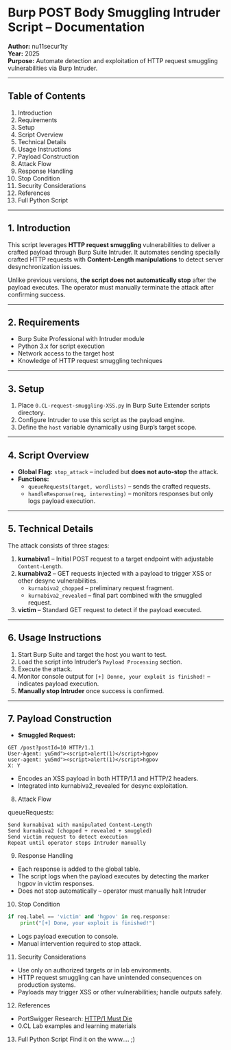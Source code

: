 # Burp POST Body Smuggling Intruder Script – Documentation

**Author:** nu11secur1ty  
**Year:** 2025  
**Purpose:** Automate detection and exploitation of HTTP request smuggling vulnerabilities via Burp Intruder.

---

## Table of Contents

1. Introduction  
2. Requirements  
3. Setup  
4. Script Overview  
5. Technical Details  
6. Usage Instructions  
7. Payload Construction  
8. Attack Flow  
9. Response Handling  
10. Stop Condition  
11. Security Considerations  
12. References  
13. Full Python Script  

---

## 1. Introduction

This script leverages **HTTP request smuggling** vulnerabilities to deliver a crafted payload through Burp Suite Intruder. It automates sending specially crafted HTTP requests with **Content-Length manipulations** to detect server desynchronization issues.  

Unlike previous versions, **the script does not automatically stop** after the payload executes. The operator must manually terminate the attack after confirming success.

---

## 2. Requirements

- Burp Suite Professional with Intruder module  
- Python 3.x for script execution  
- Network access to the target host  
- Knowledge of HTTP request smuggling techniques  

---

## 3. Setup

1. Place `0.CL-request-smuggling-XSS.py` in Burp Suite Extender scripts directory.  
2. Configure Intruder to use this script as the payload engine.  
3. Define the `host` variable dynamically using Burp’s target scope.  

---

## 4. Script Overview

- **Global Flag:** `stop_attack` – included but **does not auto-stop** the attack.  
- **Functions:**  
  - `queueRequests(target, wordlists)` – sends the crafted requests.  
  - `handleResponse(req, interesting)` – monitors responses but only logs payload execution.  

---

## 5. Technical Details

The attack consists of three stages:

1. **kurnabiva1** – Initial POST request to a target endpoint with adjustable `Content-Length`.  
2. **kurnabiva2** – GET requests injected with a payload to trigger XSS or other desync vulnerabilities.  
   - `kurnabiva2_chopped` – preliminary request fragment.  
   - `kurnabiva2_revealed` – final part combined with the smuggled request.  
3. **victim** – Standard GET request to detect if the payload executed.  

---

## 6. Usage Instructions

1. Start Burp Suite and target the host you want to test.  
2. Load the script into Intruder’s `Payload Processing` section.  
3. Execute the attack.  
4. Monitor console output for `[+] Donne, your exploit is finished!` – indicates payload execution.  
5. **Manually stop Intruder** once success is confirmed.  

---

## 7. Payload Construction

- **Smuggled Request:**  

```http
GET /post?postId=10 HTTP/1.1
User-Agent: yu5md"><script>alert(1)</script>hgpov
user-agent: yu5md"><script>alert(1)</script>hgpov
X: Y
```


- Encodes an XSS payload in both HTTP/1.1 and HTTP/2 headers.
- Integrated into kurnabiva2_revealed for desync exploitation.

8. Attack Flow

queueRequests:

```
Send kurnabiva1 with manipulated Content-Length
Send kurnabiva2 (chopped + revealed + smuggled)
Send victim request to detect execution
Repeat until operator stops Intruder manually
```


9. Response Handling

- Each response is added to the global table.
- The script logs when the payload executes by detecting the marker hgpov in victim responses.
- Does not stop automatically – operator must manually halt Intruder

10. Stop Condition

```python
if req.label == 'victim' and 'hgpov' in req.response:
    print("[+] Done, your exploit is finished!")
```


- Logs payload execution to console.
- Manual intervention required to stop attack.


11. Security Considerations

- Use only on authorized targets or in lab environments.
- HTTP request smuggling can have unintended consequences on production systems.
- Payloads may trigger XSS or other vulnerabilities; handle outputs safely.


12. References

- PortSwigger Research: [HTTP/1 Must Die](https://portswigger.net/research/http1-must-die)
- 0.CL Lab examples and learning materials


13. Full Python Script
Find it on the www.... ;)
